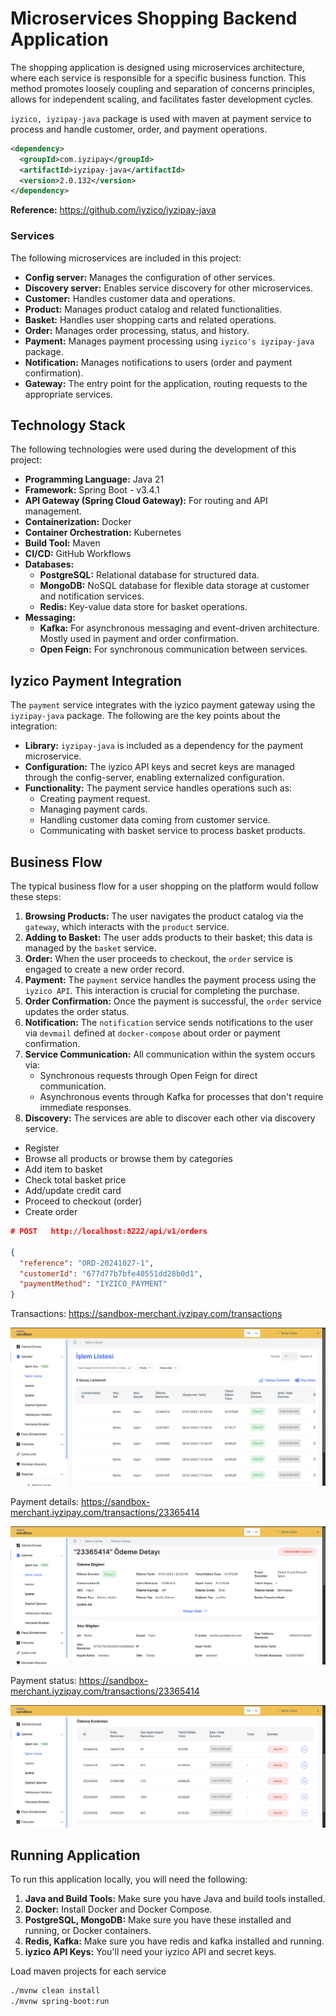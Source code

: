 # Microservices Shopping Backend Application

The shopping application is designed using microservices architecture, where each service is responsible for a specific business function. This method promotes loosely coupling and separation of concerns principles, allows for independent scaling, and facilitates faster development cycles.

`iyzico, iyzipay-java` package is used with maven at payment service to process and handle customer, order, and payment operations.

```xml
<dependency>
  <groupId>com.iyzipay</groupId>
  <artifactId>iyzipay-java</artifactId>
  <version>2.0.132</version>
</dependency>
```

**Reference:** https://github.com/iyzico/iyzipay-java

### Services

The following microservices are included in this project:

*   **Config server:** Manages the configuration of other services.
*   **Discovery server:**  Enables service discovery for other microservices.
*   **Customer:** Handles customer data and operations.
*   **Product:** Manages product catalog and related functionalities.
*   **Basket:** Handles user shopping carts and related operations.
*   **Order:** Manages order processing, status, and history.
*   **Payment:** Manages payment processing using `iyzico's iyzipay-java` package.
*   **Notification:**  Manages notifications to users (order and payment confirmation).
*   **Gateway:** The entry point for the application, routing requests to the appropriate services.

## Technology Stack

The following technologies were used during the development of this project:

*   **Programming Language:** Java 21
*   **Framework:** Spring Boot - v3.4.1
*   **API Gateway (Spring Cloud Gateway):** For routing and API management.
*   **Containerization:** Docker
*   **Container Orchestration:** Kubernetes
*   **Build Tool:** Maven
*   **CI/CD:** GitHub Workflows
*   **Databases:**
    *   **PostgreSQL:** Relational database for structured data.
    *   **MongoDB:** NoSQL database for flexible data storage at customer and notification services.
    *   **Redis:** Key-value data store for basket operations.
*   **Messaging:**
    *   **Kafka:**  For asynchronous messaging and event-driven architecture. Mostly used in payment and order confirmation.
    *   **Open Feign:** For synchronous communication between services.


## Iyzico Payment Integration

The `payment` service integrates with the iyzico payment gateway using the `iyzipay-java` package. The following are the key points about the integration:

*   **Library:** `iyzipay-java` is included as a dependency for the payment microservice.
*   **Configuration:** The iyzico API keys and secret keys are managed through the config-server, enabling externalized configuration.
*   **Functionality:** The payment service handles operations such as:
    *   Creating payment request.
    *   Managing payment cards.
    *   Handling customer data coming from customer service.
    *   Communicating with basket service to process basket products.

## Business Flow

The typical business flow for a user shopping on the platform would follow these steps:

1.  **Browsing Products:** The user navigates the product catalog via the `gateway`, which interacts with the `product` service.
2.  **Adding to Basket:** The user adds products to their basket; this data is managed by the `basket` service.
3.  **Order:**  When the user proceeds to checkout, the `order` service is engaged to create a new order record.
4.  **Payment:** The `payment` service handles the payment process using the `iyzico API`.  This interaction is crucial for completing the purchase.
5.  **Order Confirmation:** Once the payment is successful, the `order` service updates the order status.
6.  **Notification:** The `notification` service sends notifications to the user via `devmail` defined at `docker-compose` about order or payment confirmation.
7.  **Service Communication:** All communication within the system occurs via:
    *   Synchronous requests through Open Feign for direct communication.
    *   Asynchronous events through Kafka for processes that don't require immediate responses.
8.  **Discovery:**  The services are able to discover each other via discovery service.

* Register
* Browse all products or browse them by categories
* Add item to basket
* Check total basket price
* Add/update credit card
* Proceed to checkout (order)
* Create order 

```json
# POST   http://localhost:8222/api/v1/orders

{
  "reference": "ORD-20241027-1",
  "customerId": "677d77b7bfe40551dd28b0d1",
  "paymentMethod": "IYZICO_PAYMENT"
}
```

Transactions: https://sandbox-merchant.iyzipay.com/transactions

![img](./images/img-1.png)

Payment details: https://sandbox-merchant.iyzipay.com/transactions/23365414

![img](./images/img-2.png)

Payment status: https://sandbox-merchant.iyzipay.com/transactions/23365414

![img](./images/img-3.png)


## Running Application

To run this application locally, you will need the following:

1.  **Java and Build Tools:** Make sure you have Java and build tools installed.
2.  **Docker:** Install Docker and Docker Compose.
3.  **PostgreSQL, MongoDB:** Make sure you have these installed and running, or Docker containers.
4.  **Redis, Kafka:** Make sure you have redis and kafka installed and running.
5.  **iyzico API Keys:** You'll need your iyzico API and secret keys.

Load maven projects for each service

```sh
./mvnw clean install
./mvnw spring-boot:run
```
